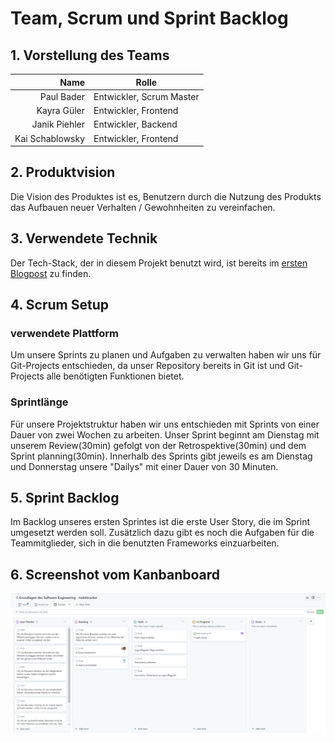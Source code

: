 # Team, Scrum und Sprint Backlog


## 1. Vorstellung des Teams

| Name            | Rolle                         |
| ---------------:| ----------------------------- |
| Paul Bader      | Entwickler, Scrum Master      |
| Kayra Güler     | Entwickler, Frontend          |
| Janik Piehler   | Entwickler, Backend           |
| Kai Schablowsky | Entwickler, Frontend          |


## 2. Produktvision

Die Vision des Produktes ist es, Benutzern durch die Nutzung des Produkts das Aufbauen neuer Verhalten / Gewohnheiten zu vereinfachen.

## 3. Verwendete Technik

Der Tech-Stack, der in diesem Projekt benutzt wird, ist bereits im [ersten Blogpost](./00_initial_post) zu finden.

## 4. Scrum Setup

### verwendete Plattform

Um unsere Sprints zu planen und Aufgaben zu verwalten haben wir uns für Git-Projects entschieden, da unser Repository bereits in Git ist und Git-Projects alle benötigten Funktionen bietet.

### Sprintlänge

Für unsere Projektstruktur haben wir uns entschieden mit Sprints von einer Dauer von zwei Wochen zu arbeiten. Unser Sprint beginnt am Dienstag mit unserem Review(30min) gefolgt von der Retrospektive(30min) und dem Sprint planning(30min).
Innerhalb des Sprints gibt jeweils es am Dienstag und Donnerstag unsere "Dailys" mit einer Dauer von 30 Minuten.

## 5. Sprint Backlog

Im Backlog unseres ersten Sprintes ist die erste User Story, die im Sprint umgesetzt werden soll. Zusätzlich dazu gibt es noch die Aufgaben für die Teammitglieder, sich in die benutzten Frameworks einzuarbeiten.

## 6. Screenshot vom Kanbanboard

![kanban screenshot](media/01_kanban.png)

<script src="https://utteranc.es/client.js"
        repo="Puggingtons/habittrackingblog"
        issue-term="pathname"
        theme="github-light"
        crossorigin="anonymous"
        async>
</script>